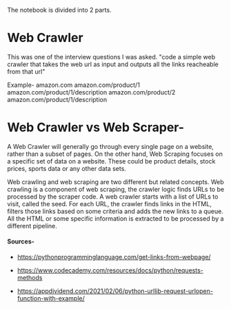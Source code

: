 The notebook is divided into 2 parts.

# Web Crawler
 
This was one of the interview questions I was asked.
"code a simple web crawler that takes the web url as input and outputs all the links reacheable from that url"

Example-
	amazon.com
      amazon.com/product/1
         amazon.com/product/1/description
      amazon.com/product/2
         amazon.com/product/1/description

# Web Crawler vs Web Scraper-

A Web Crawler will generally go through every single page on a website, rather than a subset of pages. 
On the other hand, Web Scraping focuses on a specific set of data on a website. 
These could be product details, stock prices, sports data or any other data sets.

Web crawling and web scraping are two different but related concepts.
Web crawling is a component of web scraping, the crawler logic finds URLs to be processed by the scraper code.
A web crawler starts with a list of URLs to visit, called the seed. For each URL, the crawler finds links in the HTML, filters those links based on some criteria and adds the new links to a queue. 
All the HTML or some specific information is extracted to be processed by a different pipeline.

#### Sources-

- https://pythonprogramminglanguage.com/get-links-from-webpage/

- https://www.codecademy.com/resources/docs/python/requests-methods

- https://appdividend.com/2021/02/06/python-urllib-request-urlopen-function-with-example/
